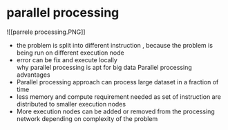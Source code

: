 # parallel processing 

![[parrele processing.PNG]]
- the problem is split into different instruction , because the problem is being run on different execution node 
- error can be fix and execute locally  
why parallel processing is apt for big data 
Parallel processing advantages 
- Parallel processing approach can process large dataset in a fraction of time 
- less memory and compute requirement needed as set of instruction are distributed to smaller execution nodes 
- More execution nodes can be added or removed from the processing network depending on complexity of the problem 